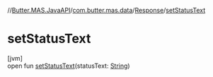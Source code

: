 //[Butter.MAS.JavaAPI](../../../index.md)/[com.butter.mas.data](../index.md)/[Response](index.md)/[setStatusText](set-status-text.md)

# setStatusText

[jvm]\
open fun [setStatusText](set-status-text.md)(statusText: [String](https://docs.oracle.com/javase/8/docs/api/java/lang/String.html))